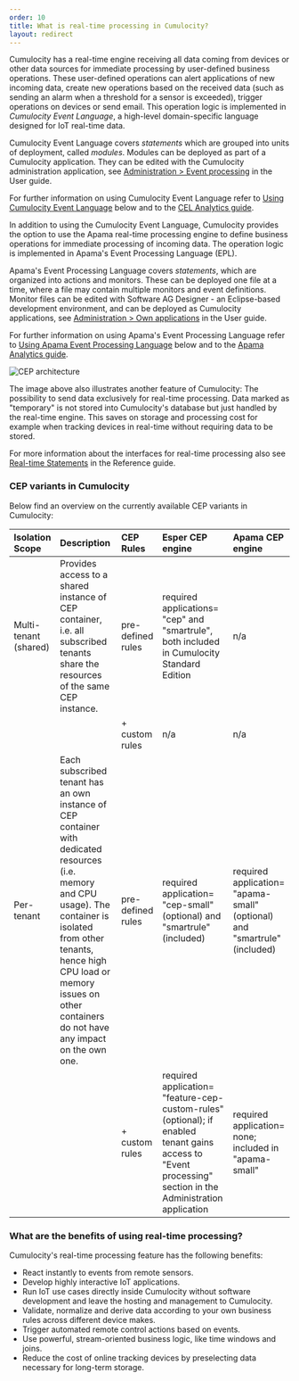 ```yaml
---
order: 10
title: What is real-time processing in Cumulocity?
layout: redirect
---
```


Cumulocity has a real-time engine receiving all data coming from devices or other data sources for immediate processing by user-defined business operations. These user-defined operations can alert applications of new incoming data, create new operations based on the received data (such as sending an alarm when a threshold for a sensor is exceeded), trigger operations on devices or send email. This operation logic is implemented in *Cumulocity Event Language*, a high-level domain-specific language designed for IoT real-time data.

Cumulocity Event Language covers *statements* which are grouped into units of deployment, called *modules*. Modules can be deployed as part of a Cumulocity application. They can be edited with the Cumulocity administration application, see [Administration > Event processing](/guides/users-guide/administration/business-rules#event-processing) in the User guide. 

For further information on using Cumulocity Event Language refer to [Using Cumulocity Event Language](/guides/concepts/realtime#using-cel) below and to the [CEL Analytics guide](/guides/event-language/introduction).

In addition to using the Cumulocity Event Language, Cumulocity provides the option to use the Apama real-time processing engine to define business operations for immediate processing of incoming data. The operation logic is implemented in Apama's Event Processing Language (EPL). 

Apama's Event Processing Language covers _statements_, which are organized into actions and monitors. These can be deployed one file at a time, where a file may contain multiple monitors and event definitions. Monitor files can be edited with Software AG Designer - an Eclipse-based development environment, and can be deployed as Cumulocity applications, see [Administration > Own applications](/guides/users-guide/administration/managing-applications) in the User guide. 

For further information on using Apama's Event Processing Language refer to [Using Apama Event Processing Language](/guides/concepts/realtime#using-epl) below and to the [Apama Analytics guide](/guides/apama/introduction).

![CEP architecture](/guides/images/concepts-guide/realtime.png)

The image above also illustrates another feature of Cumulocity: The possibility to send data exclusively for real-time processing. Data marked as "temporary" is not stored into Cumulocity's database but just handled by the real-time engine. This saves on storage and processing cost for example when tracking devices in real-time without requiring data to be stored.

For more information about the interfaces for real-time processing also see [Real-time Statements](/guides/reference/real-time-statements) in the Reference guide.

### CEP variants in Cumulocity


Below find an overview on the currently available CEP variants in Cumulocity:

|Isolation Scope|Description|CEP Rules|Esper CEP engine|Apama CEP engine|
|:---|:---|:---|:---|:---|
|Multi-tenant (shared)| Provides access to a shared instance of CEP container, i.e. all subscribed tenants share the resources of the same CEP instance.|pre-defined rules|required applications= "cep" and "smartrule", both included in Cumulocity Standard Edition |n/a 
|||+ custom rules|n/a|n/a|
|Per-tenant| Each subscribed tenant has an own instance of CEP container with dedicated resources (i.e. memory and CPU usage). The container is isolated from other tenants, hence high CPU load or memory issues on other containers do not have any impact on the own one.|pre-defined rules|required application= "cep-small" (optional) and "smartrule" (included)|required application= "apama-small" (optional) and "smartrule" (included)|
|||+ custom rules|required application= "feature-cep-custom-rules" (optional); if enabled tenant gains access  to "Event processing" section in the Administration application |required application= none; included in "apama-small"



### What are the benefits of using real-time processing?

Cumulocity's real-time processing feature has the following benefits:

-   React instantly to events from remote sensors.
-   Develop highly interactive IoT applications.
-   Run IoT use cases directly inside Cumulocity without software development and leave the hosting and management to Cumulocity.
-   Validate, normalize and derive data according to your own business rules across different device makes.
-   Trigger automated remote control actions based on events.
-   Use powerful, stream-oriented business logic, like time windows and joins.
-   Reduce the cost of online tracking devices by preselecting data necessary for long-term storage.
